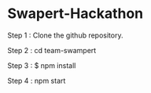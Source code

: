 # Swapert-Hackathon

Step 1 : Clone the github repository.

Step 2 : cd team-swampert

Step 3 : $ npm install

Step 4 : npm start

